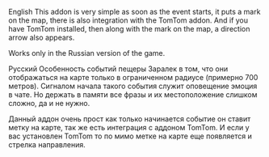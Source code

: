 English
This addon is very simple as soon as the event starts, it puts a mark on the map, there is also integration with the TomTom addon. And if you have TomTom installed, then along with the mark on the map, a direction arrow also appears.

Works only in the Russian version of the game.

 

Русский
Особенность событий пещеры Заралек в том, что они отображаться на карте только в ограниченном радиусе (примерно 700 метров). Сигналом начала такого события служит оповещение эмоция в чате. Но держать в памяти все фразы и их местоположение слишком сложно, да и не нужно.

Данный аддон очень прост как только начинается событие он ставит метку на карте, так же есть интеграция с аддоном TomTom. И если у вас установлен TomTom то по мимо метке на карте еще появляется и стрелка направления.
